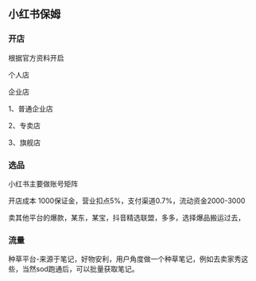 ## 小红书保姆

### 开店

根据官方资料开启

个人店

企业店

1、普通企业店

2、专卖店

3、旗舰店

### 选品

小红书主要做账号矩阵

开店成本 1000保证金，营业扣点5%，支付渠道0.7%，流动资金2000-3000

卖其他平台的爆款，某东，某宝，抖音精选联盟，多多，选择爆品搬运过去，

### 流量

种草平台-来源于笔记，好物安利，用户角度做一个种草笔记，例如去卖家秀这些，当然sod跑通后，可以批量获取笔记。